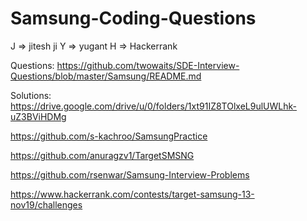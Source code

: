 # Samsung-Coding-Questions

J => jitesh ji
Y => yugant
H => Hackerrank

Questions: 
https://github.com/twowaits/SDE-Interview-Questions/blob/master/Samsung/README.md

Solutions: 
https://drive.google.com/drive/u/0/folders/1xt91IZ8TOlxeL9ulUWLhk-uZ3BViHDMg

https://github.com/s-kachroo/SamsungPractice

https://github.com/anuragzv1/TargetSMSNG

https://github.com/rsenwar/Samsung-Interview-Problems

https://www.hackerrank.com/contests/target-samsung-13-nov19/challenges